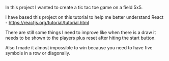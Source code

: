 In this project I wanted to create a tic tac toe game on a field 5x5.

I have based this project on this tutorial to help me better understand React -  https://reactjs.org/tutorial/tutorial.html

There are still some things I need to improve like when there is a draw it needs to be shown to the players
 plus reset after hiting the start button.

Also I made it almost impossible to win because you need to have five symbols in a row or diagonally.

